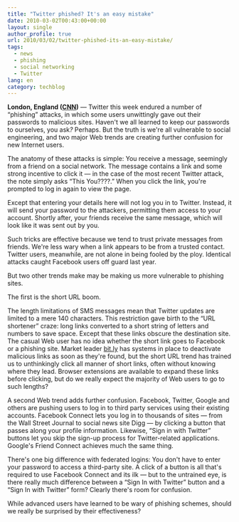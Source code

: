 ```yaml
---
title: "Twitter phished? It's an easy mistake"
date: 2010-03-02T00:43:00+00:00
layout: single
author_profile: true
url: 2010/03/02/twitter-phished-its-an-easy-mistake/
tags:
  - news
  - phishing
  - social networking
  - Twitter
lang: en
category: techblog
---
```

<span><span><b>London, England (<a href="http://www.cnn.com/">CNN</a>)</b> &#8212; Twitter this week endured a number of “phishing” attacks, in which some users unwittingly gave out their passwords to malicious sites. Haven't we all learned to keep our passwords to ourselves, you ask<i>?</i> Perhaps. But the truth is we're all vulnerable to social engineering, and two major Web trends are creating further confusion for new Internet users.</p> 

<p>
  The anatomy of these attacks is simple: You receive a message, seemingly from a friend on a social network. The message contains a link and some strong incentive to click it &#8212; in the case of the most recent Twitter attack, the note simply asks “This You????.” When you click the link, you're prompted to log in again to view the page.
</p>

<p>
  Except that entering your details here will not log you in to Twitter. Instead, it will send your password to the attackers, permitting them access to your account. Shortly after, your friends receive the same message, which will look like it was sent out by you.
</p>

<p>
  Such tricks are effective because we tend to trust private messages from friends. We're less wary when a link appears to be from a trusted contact. Twitter users, meanwhile, are not alone in being fooled by the ploy. Identical attacks caught Facebook users off guard last year.
</p>

<p>
  But two other trends make may be making us more vulnerable to phishing sites.
</p>

<p>
  The first is the short URL boom.
</p>

<p>
  The length limitations of SMS messages mean that Twitter updates are limited to a mere 140 characters. This restriction gave birth to the “URL shortener” craze: long links converted to a short string of letters and numbers to save space. Except that these links obscure the destination site. The casual Web user has no idea whether the short link goes to Facebook or a phishing site. Market leader <a href="http://bit.ly/" target="new">bit.ly</a> has systems in place to deactivate malicious links as soon as they're found, but the short URL trend has trained us to unthinkingly click all manner of short links, often without knowing where they lead. Browser extensions are available to expand these links before clicking, but do we really expect the majority of Web users to go to such lengths?
</p>

<p>
  A second Web trend adds further confusion. Facebook, Twitter, Google and others are pushing users to log in to third party services using their existing accounts. Facebook Connect lets you log in to thousands of sites &#8212; from the Wall Street Journal to social news site Digg &#8212; by clicking a button that passes along your profile information. Likewise, “Sign in with Twitter” buttons let you skip the sign-up process for Twitter-related applications. Google's Friend Connect achieves much the same thing.
</p>

<p>
  There's one big difference with federated logins: You don't have to enter your password to access a third-party site. A click of a button is all that's required to use Facebook Connect and its ilk &#8212; but to the untrained eye, is there really much difference between a “Sign In with Twitter” button and a “Sign In with Twitter” form? Clearly there's room for confusion.
</p>

<p>
  While advanced users have learned to be wary of phishing schemes, should we really be surprised by their effectiveness?</span></span>
</p>